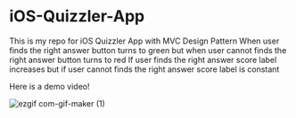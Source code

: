 # iOS-Quizzler-App
This is my repo for iOS Quizzler App with MVC Design Pattern
When user finds the right answer button turns to green but when user cannot finds the right answer button turns to red
If user finds the right answer score label increases but if user cannot finds the right answer score label is constant



Here is a demo video!



![ezgif com-gif-maker (1)](https://user-images.githubusercontent.com/99825672/174664878-32f1827d-731d-4354-8175-c7ba2cd6c1b5.gif)
